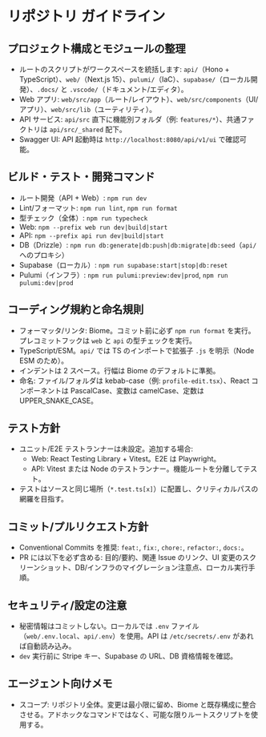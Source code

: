 # リポジトリ ガイドライン

## プロジェクト構成とモジュールの整理

- ルートのスクリプトがワークスペースを統括します: `api/`（Hono + TypeScript）、`web/`（Next.js 15）、`pulumi/`（IaC）、`supabase/`（ローカル開発）、`.docs/` と `.vscode/`（ドキュメント/エディタ）。
- Web アプリ: `web/src/app`（ルート/レイアウト）、`web/src/components`（UI/アプリ）、`web/src/lib`（ユーティリティ）。
- API サービス: `api/src` 直下に機能別フォルダ（例: `features/*`）、共通ファクトリは `api/src/_shared` 配下。
- Swagger UI: API 起動時は `http://localhost:8080/api/v1/ui` で確認可能。

## ビルド・テスト・開発コマンド

- ルート開発（API + Web）: `npm run dev`
- Lint/フォーマット: `npm run lint`, `npm run format`
- 型チェック（全体）: `npm run typecheck`
- Web: `npm --prefix web run dev|build|start`
- API: `npm --prefix api run dev|build|start`
- DB（Drizzle）: `npm run db:generate|db:push|db:migrate|db:seed`（`api/` へのプロキシ）
- Supabase（ローカル）: `npm run supabase:start|stop|db:reset`
- Pulumi（インフラ）: `npm run pulumi:preview:dev|prod`, `npm run pulumi:dev|prod`

## コーディング規約と命名規則

- フォーマッタ/リンタ: Biome。コミット前に必ず `npm run format` を実行。プレコミットフックは `web` と `api` の型チェックを実行。
- TypeScript/ESM。`api/` では TS のインポートで拡張子 `.js` を明示（Node ESM のため）。
- インデントは 2 スペース。行幅は Biome のデフォルトに準拠。
- 命名: ファイル/フォルダは kebab-case（例: `profile-edit.tsx`）、React コンポーネントは PascalCase、変数は camelCase、定数は UPPER_SNAKE_CASE。

## テスト方針

- ユニット/E2E テストランナーは未設定。追加する場合:
  - Web: React Testing Library + Vitest。E2E は Playwright。
  - API: Vitest または Node のテストランナー。機能ルートを分離してテスト。
- テストはソースと同じ場所（`*.test.ts[x]`）に配置し、クリティカルパスの網羅を目指す。

## コミット/プルリクエスト方針

- Conventional Commits を推奨: `feat:`, `fix:`, `chore:`, `refactor:`, `docs:`。
- PR には以下を必ず含める: 目的/要約、関連 Issue のリンク、UI 変更のスクリーンショット、DB/インフラのマイグレーション注意点、ローカル実行手順。

## セキュリティ/設定の注意

- 秘密情報はコミットしない。ローカルでは `.env` ファイル（`web/.env.local`、`api/.env`）を使用。API は `/etc/secrets/.env` があれば自動読み込み。
- `dev` 実行前に Stripe キー、Supabase の URL、DB 資格情報を確認。

## エージェント向けメモ

- スコープ: リポジトリ全体。変更は最小限に留め、Biome と既存構成に整合させる。アドホックなコマンドではなく、可能な限りルートスクリプトを使用する。
